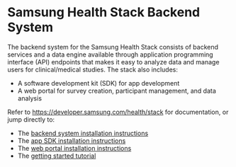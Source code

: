 # Samsung Health Stack Backend System
The backend system for the Samsung Health Stack consists of backend services and a data engine available through application programming interface (API) endpoints that makes it easy to analyze data and manage users for clinical/medical studies. The stack also includes:

-   A software development kit (SDK) for app development
-   A web portal for survey creation, participant management, and data analysis

Refer to <a href="https://developer.samsung.com/health/stack" target="_blank">https://developer.samsung.com/health/stack</a> for documentation, or jump directly to:
- The <a href="https://developer.samsung.com/health/stack/developer-guide/installation/install-backend.html" target="_blank">backend system installation instructions</a>
- The <a href="https://developer.samsung.com/health/stack/developer-guide/installation/install-sdk.html" target="_blank">app SDK installation instructions</a>
- The <a href="https://developer.samsung.com/health/stack/developer-guide/installation/install-portal.html" target="_blank">web portal installation instructions</a>
- The <a href="https://developer.samsung.com/codelab/health/research-app.html" target="_blank">getting started tutorial</a>
